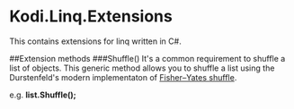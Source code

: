 # Kodi.Linq.Extensions
This contains extensions for linq written in C#.

##Extension methods
###Shuffle()
It's a common requirement to shuffle a list of objects. This generic method allows you to shuffle a list using the Durstenfeld's modern implementaton of [Fisher–Yates shuffle](https://en.wikipedia.org/wiki/Fisher%E2%80%93Yates_shuffle).

e.g.
**list.Shuffle();**


